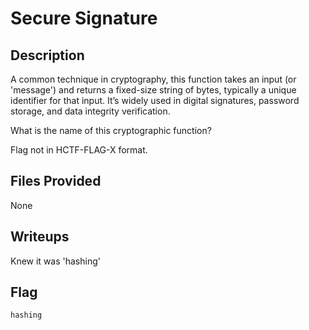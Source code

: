 # Secure Signature

## Description
A common technique in cryptography, this function takes an input (or 'message') and returns a fixed-size string of bytes, typically a unique identifier for that input. It’s widely used in digital signatures, password storage, and data integrity verification.

What is the name of this cryptographic function?

Flag not in HCTF-FLAG-X format.

## Files Provided
None

## Writeups
Knew it was 'hashing'

## Flag
```
hashing
```
